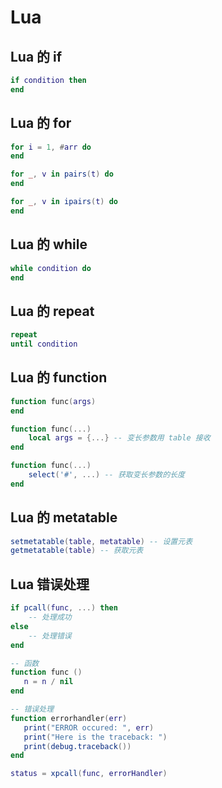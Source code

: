 # Lua

## Lua 的 if
```lua
if condition then
end
```

## Lua 的 for
```lua
for i = 1, #arr do
end

for _, v in pairs(t) do
end

for _, v in ipairs(t) do
end
```

## Lua 的 while
```lua
while condition do
end
```

## Lua 的 repeat
```lua
repeat
until condition
```

## Lua 的 function
```lua
function func(args)
end

function func(...)
    local args = {...} -- 变长参数用 table 接收
end

function func(...)
    select('#', ...) -- 获取变长参数的长度
end
```

## Lua 的 metatable
```lua
setmetatable(table, metatable) -- 设置元表
getmetatable(table) -- 获取元表
```

## Lua 错误处理
```lua
if pcall(func, ...) then
    -- 处理成功
else
    -- 处理错误
end

-- 函数
function func ()
   n = n / nil
end

-- 错误处理
function errorhandler(err)
   print("ERROR occured: ", err)
   print("Here is the traceback: ")
   print(debug.traceback())
end

status = xpcall(func, errorHandler)
```

